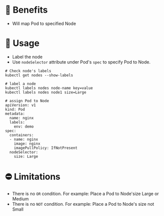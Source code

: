 # 🌈 Benefits

- Will map Pod to specified Node

# 💎 Usage

- Label the node
- Use `nodeSelector` attribute under Pod's `spec` to specify Pod to Node.

```
# Check node's labels
kubectl get nodes --show-labels

# label a node
kubectl labels nodes node-name key=value
kubectl labels nodes node1 size=Large

# assign Pod to Node
apiVersion: v1
kind: Pod
metadata:
  name: nginx
  labels:
    env: demo
spec:
  containers:
  - name: nginx
    image: nginx
    imagePullPolicy: IfNotPresent
  nodeSelector:
    size: Large
```

# ⛔️ Limitations

- There is no `OR` condition. For example: Place a Pod to Node'size Large or
  Medium
- There is no `NOT` condition. For example: Place a Pod to Node's size not Small

